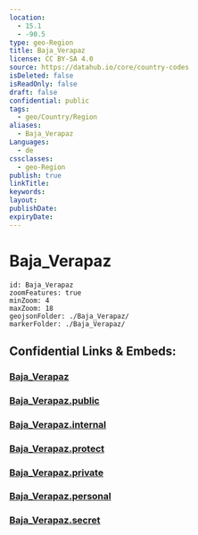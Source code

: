 ```yaml
---
location:
  - 15.1
  - -90.5
type: geo-Region
title: Baja_Verapaz
license: CC BY-SA 4.0
source: https://datahub.io/core/country-codes
isDeleted: false
isReadOnly: false
draft: false
confidential: public
tags:
  - geo/Country/Region
aliases:
  - Baja_Verapaz
Languages:
  - de
cssclasses:
  - geo-Region
publish: true
linkTitle:
keywords:
layout:
publishDate:
expiryDate:
---
```


# Baja_Verapaz

```leaflet
id: Baja_Verapaz
zoomFeatures: true 
minZoom: 4 
maxZoom: 18
geojsonFolder: ./Baja_Verapaz/
markerFolder: ./Baja_Verapaz/
```


## Confidential Links & Embeds: 

### [Baja_Verapaz](/_Standards/Earth/Continent/America~Central/Guatemala/Departments~Guatemala/Baja_Verapaz.md) 

### [Baja_Verapaz.public](/_public/Earth/Continent/America~Central/Guatemala/Departments~Guatemala/Baja_Verapaz.public.md) 

### [Baja_Verapaz.internal](/_internal/Earth/Continent/America~Central/Guatemala/Departments~Guatemala/Baja_Verapaz.internal.md) 

### [Baja_Verapaz.protect](/_protect/Earth/Continent/America~Central/Guatemala/Departments~Guatemala/Baja_Verapaz.protect.md) 

### [Baja_Verapaz.private](/_private/Earth/Continent/America~Central/Guatemala/Departments~Guatemala/Baja_Verapaz.private.md) 

### [Baja_Verapaz.personal](/_personal/Earth/Continent/America~Central/Guatemala/Departments~Guatemala/Baja_Verapaz.personal.md) 

### [Baja_Verapaz.secret](/_secret/Earth/Continent/America~Central/Guatemala/Departments~Guatemala/Baja_Verapaz.secret.md)

